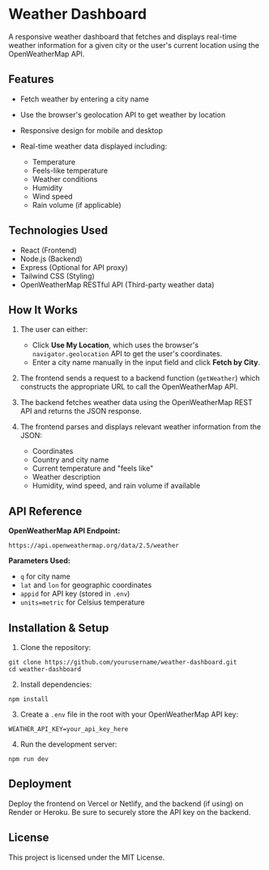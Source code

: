 # Weather Dashboard

A responsive weather dashboard that fetches and displays real-time weather information for a given city or the user's current location using the OpenWeatherMap API.

## Features

* Fetch weather by entering a city name
* Use the browser's geolocation API to get weather by location
* Responsive design for mobile and desktop
* Real-time weather data displayed including:

  * Temperature
  * Feels-like temperature
  * Weather conditions
  * Humidity
  * Wind speed
  * Rain volume (if applicable)

## Technologies Used

* React (Frontend)
* Node.js (Backend)
* Express (Optional for API proxy)
* Tailwind CSS (Styling)
* OpenWeatherMap RESTful API (Third-party weather data)

## How It Works

1. The user can either:

   * Click **Use My Location**, which uses the browser's `navigator.geolocation` API to get the user's coordinates.
   * Enter a city name manually in the input field and click **Fetch by City**.

2. The frontend sends a request to a backend function (`getWeather`) which constructs the appropriate URL to call the OpenWeatherMap API.

3. The backend fetches weather data using the OpenWeatherMap REST API and returns the JSON response.

4. The frontend parses and displays relevant weather information from the JSON:

   * Coordinates
   * Country and city name
   * Current temperature and "feels like"
   * Weather description
   * Humidity, wind speed, and rain volume if available

## API Reference

**OpenWeatherMap API Endpoint:**

```
https://api.openweathermap.org/data/2.5/weather
```

**Parameters Used:**

* `q` for city name
* `lat` and `lon` for geographic coordinates
* `appid` for API key (stored in `.env`)
* `units=metric` for Celsius temperature

## Installation & Setup

1. Clone the repository:

```
git clone https://github.com/yourusername/weather-dashboard.git
cd weather-dashboard
```

2. Install dependencies:

```
npm install
```

3. Create a `.env` file in the root with your OpenWeatherMap API key:

```
WEATHER_API_KEY=your_api_key_here
```

4. Run the development server:

```
npm run dev
```

## Deployment

Deploy the frontend on Vercel or Netlify, and the backend (if using) on Render or Heroku. Be sure to securely store the API key on the backend.

## License

This project is licensed under the MIT License.
